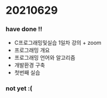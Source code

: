 # 20210629
### have done !!
- C프로그래밍및실습 1일차 강의 + zoom
- 프로그래밍 개요
- 프로그래밍 언어와 알고리즘
- 개발환경 구축
- 첫번째 실습 


### not yet :(

